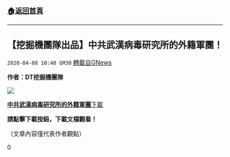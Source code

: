 ###  [:house:返回首頁](https://github.com/ourhimalayas/txt)
---

## 【挖掘機團隊出品】中共武漢病毒研究所的外籍軍團！
`2020-04-08 10:40 GM30` [轉載自GNews](https://gnews.org/zh-hant/166238/)

**作者：DT挖掘機團隊**

![](https://s3.amazonaws.com/gnews-media-offload/wp-content/uploads/2020/04/08103822/2345%E6%88%AA%E5%9B%BE20200408223730-1.png)

[**中共武漢病毒研究所的外籍軍團**](https://s3.amazonaws.com/gnews-media-offload/wp-content/uploads/2020/04/08103446/%E4%B8%AD%E5%85%B1%E6%AD%A6%E6%B1%89%E7%97%85%E6%AF%92%E7%A0%94%E7%A9%B6%E6%89%80%E7%9A%84%E5%A4%96%E7%B1%8D%E5%86%9B%E5%9B%A2-1.pdf)[下載](https://s3.amazonaws.com/gnews-media-offload/wp-content/uploads/2020/04/08103446/%E4%B8%AD%E5%85%B1%E6%AD%A6%E6%B1%89%E7%97%85%E6%AF%92%E7%A0%94%E7%A9%B6%E6%89%80%E7%9A%84%E5%A4%96%E7%B1%8D%E5%86%9B%E5%9B%A2-1.pdf)

**請點擊下載按鈕，下載文檔觀看！**

（文章內容僅代表作者觀點）

0
